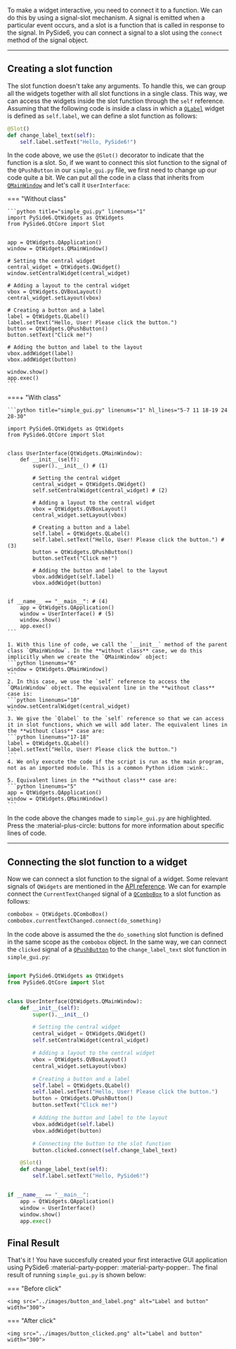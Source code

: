 To make a widget interactive, you need to connect it to a function. We can do this by using a signal-slot mechanism. A signal is emitted when a particular event occurs, and a slot is a function that is called in response to the signal. In PySide6, you can connect a signal to a slot using the `connect` method of the signal object. 

<hr>


## Creating a slot function

The slot function doesn't take any arguments. To handle this, we can group all the widgets together with all slot functions in a single class. This way, we can access the widgets inside the slot function through the `self` reference. Assuming that the following code is inside a class in which a [`QLabel`](../../QtWidgets/Qlabel) widget is defined as `self.label`, we can define a slot function as follows:


```python
@Slot()
def change_label_text(self):
    self.label.setText("Hello, PySide6!")
```

In the code above, we use the `@Slot()` decorator to indicate that the function is a slot. So, if we want to connect this slot function to the signal of the `QPushButton` in our `simple_gui.py` file, we first need to change up our code quite a bit. We can put all the code in a class that inherits from [`QMainWindow`](../../QtWidgets/QMainWindow) and let's call it `UserInterface`: 

=== "Without class"

    ```python title="simple_gui.py" linenums="1"
    import PySide6.QtWidgets as QtWidgets
    from PySide6.QtCore import Slot


    app = QtWidgets.QApplication()
    window = QtWidgets.QMainWindow()

    # Setting the central widget 
    central_widget = QtWidgets.QWidget()
    window.setCentralWidget(central_widget)

    # Adding a layout to the central widget
    vbox = QtWidgets.QVBoxLayout()
    central_widget.setLayout(vbox)

    # Creating a button and a label
    label = QtWidgets.QLabel()
    label.setText("Hello, User! Please click the button.")
    button = QtWidgets.QPushButton()
    button.setText("Click me!")

    # Adding the button and label to the layout
    vbox.addWidget(label)
    vbox.addWidget(button)

    window.show()
    app.exec()
    ```

===+ "With class"


    ```python title="simple_gui.py" linenums="1" hl_lines="5-7 11 18-19 24 28-30" 

    import PySide6.QtWidgets as QtWidgets
    from PySide6.QtCore import Slot


    class UserInterface(QtWidgets.QMainWindow):
        def __init__(self):
            super().__init__() # (1)

            # Setting the central widget 
            central_widget = QtWidgets.QWidget()
            self.setCentralWidget(central_widget) # (2)

            # Adding a layout to the central widget
            vbox = QtWidgets.QVBoxLayout()
            central_widget.setLayout(vbox)

            # Creating a button and a label
            self.label = QtWidgets.QLabel() 
            self.label.setText("Hello, User! Please click the button.") # (3)
            button = QtWidgets.QPushButton()
            button.setText("Click me!")

            # Adding the button and label to the layout
            vbox.addWidget(self.label)
            vbox.addWidget(button)


    if __name__ == "__main__": # (4)
        app = QtWidgets.QApplication() 
        window = UserInterface() # (5)
        window.show()
        app.exec()
    ```

    1. With this line of code, we call the `__init__` method of the parent class `QMainWindow`. In the **without class** case, we do this implicitly when we create the `QMainWindow` object: 
    ```python linenums="6"
    window = QtWidgets.QMainWindow()
    ```
    2. In this case, we use the `self` reference to access the `QMainWindow` object. The equivalent line in the **without class** case is:
    ```python linenums="10"
    window.setCentralWidget(central_widget)
    ```
    3. We give the `Qlabel` to the `self` reference so that we can access it in slot functions, which we will add later. The equivalent lines in the **without class** case are:
    ```python linenums="17-18"
    label = QtWidgets.QLabel()
    label.setText("Hello, User! Please click the button.")
    ```
    4. We only execute the code if the script is run as the main program, not as an imported module. This is a common Python idiom :wink:.

    5. Equivalent lines in the **without class** case are:
    ```python linenums="5"
    app = QtWidgets.QApplication()
    window = QtWidgets.QMainWindow()
    ```
    
In the code above the changes made to `simple_gui.py` are highlighted. Press the :material-plus-circle: buttons for more information about specific lines of code.


<hr>

## Connecting the slot function to a widget

Now we can connect a slot function to the signal of a widget. Some relevant signals of `QWidgets` are mentioned in the [API reference](../QtWidgets). We can for example connect the `CurrentTextChanged` signal of a [`QComboBox`](../../QtWidgets/QComboBox) to a slot function as follows:

```python
combobox = QtWidgets.QComboBox()
combobox.currentTextChanged.connect(do_something)
```

In the code above is assumed the the `do_something` slot function is defined in the same scope as the `combobox` object. In the same way, we can connect the `clicked` signal of a [`QPushButton`](../../QtWidgets/QPushButton) to the `change_label_text` slot function in `simple_gui.py`:

```python title="simple_gui.py" linenums="1" hl_lines="27-32" 

import PySide6.QtWidgets as QtWidgets
from PySide6.QtCore import Slot


class UserInterface(QtWidgets.QMainWindow):
    def __init__(self):
        super().__init__()

        # Setting the central widget 
        central_widget = QtWidgets.QWidget()
        self.setCentralWidget(central_widget)

        # Adding a layout to the central widget
        vbox = QtWidgets.QVBoxLayout()
        central_widget.setLayout(vbox)

        # Creating a button and a label
        self.label = QtWidgets.QLabel() 
        self.label.setText("Hello, User! Please click the button.")
        button = QtWidgets.QPushButton()
        button.setText("Click me!")

        # Adding the button and label to the layout
        vbox.addWidget(self.label)
        vbox.addWidget(button)

        # Connecting the button to the slot function
        button.clicked.connect(self.change_label_text)

    @Slot()
    def change_label_text(self):
        self.label.setText("Hello, PySide6!")


if __name__ == "__main__":
    app = QtWidgets.QApplication() 
    window = UserInterface() 
    window.show()
    app.exec()
```


## Final Result

That's it ! You have succesfully created your first interactive GUI application using PySide6 :material-party-popper: :material-party-popper:. The final result of running `simple_gui.py` is shown below:

=== "Before click"

    <img src="../images/button_and_label.png" alt="Label and button" width="300">

=== "After click"

    <img src="../images/button_clicked.png" alt="Label and button" width="300">


<br>